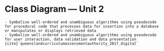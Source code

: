 # Class Diagram &mdash; Unit 2

```{admonition} Unit 2 subject matter covered:
- Symbolise well-ordered and unambiguous algorithms using pseudocode for procedural code that processes data for insertion into a database or manipulates or displays retrieved data
- Symbolise well-ordered and unambiguous algorithms using pseudocode for user interaction, data validation and data presentation
{cite}`queenslandcurriculumassessmentauthority_2017_digital`
```